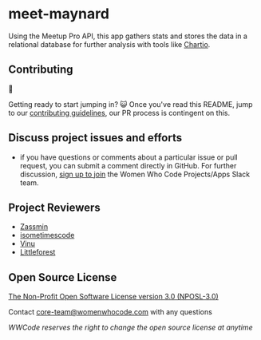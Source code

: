 # meet-maynard

Using the Meetup Pro API, this app gathers stats and stores the data in a relational database for further analysis with tools like [Chartio](https://chartio.com/).

## Contributing

:tada:

Getting ready to start jumping in? :smiley_cat: Once you've read this README, jump to our [contributing guidelines](.github/CONTRIBUTING.md), our PR process is contingent on this.

## Discuss project issues and efforts
* if you have questions or comments about a particular issue or pull request, you can submit a comment directly in GitHub.  For further discussion, [sign up to join](http://goo.gl/forms/3TZ3eO47Yc) the Women Who Code Projects/Apps Slack team.

## Project Reviewers
* [Zassmin](https://github.com/zassmin)
* [isometimescode](https://github.com/isometimescode)
* [Vinu](https://github.com/vnu)
* [Littleforest](https://github.com/littleforest)

## Open Source License

[The Non-Profit Open Software License version 3.0 (NPOSL-3.0)](https://opensource.org/licenses/NPOSL-3.0)

Contact core-team@womenwhocode.com with any questions

*WWCode reserves the right to change the open source license at anytime*
